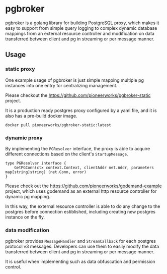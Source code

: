 # pgbroker

pgbroker is a golang library for building PostgreSQL proxy, which makes it easy to support from simple query logging to complex dynamic database mappings from an external resource controller and modification on data transferred between client and pg in streaming or per message manner.

## Usage

### static proxy

One example usage of pgbroker is just simple mapping multiple pg instances into one entry for centralizing management.

Please checkout the https://github.com/pioneerworks/pgbroker-static project.

It is a production ready postgres proxy configured by a yaml file, and it is also has a pre-build docker image.

```shell
docker pull pioneerworks/pgbroker-static:latest
```

### dynamic proxy

By implementing the `PGResolver` interface, the proxy is able to acquire different connections based on the client's `StartupMessage`.

```golang
type PGResolver interface {
	GetPGConn(ctx context.Context, clientAddr net.Addr, parameters map[string]string) (net.Conn, error)
}
```

Please check out the https://github.com/pioneerworks/godemand-example project, which uses godemand as an external http resource controller for dynamic pg mapping.

In this way, the external resource controller is able to do any change to the postgres before connection estiblished, including creating new postgres instance on the fly.

### data modification

pgbroker provides `MessageHandler` and `StreamCallback` for each postgres protocol v3 messages. Developers can use them to easily modify the data transferred between client and pg in streaming or per message manner.

It is useful when implementing such as data obfuscation and permission control.
